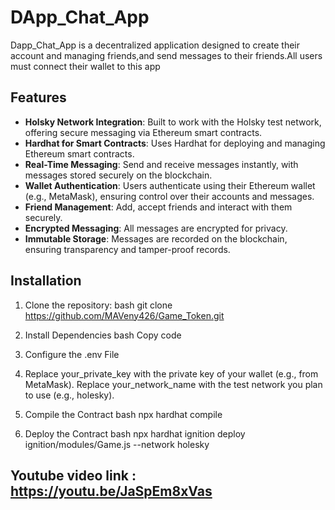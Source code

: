 # DApp_Chat_App
Dapp_Chat_App is a decentralized application designed to create their account and managing friends,and send messages to their friends.All users must connect their wallet to this app

## Features
- **Holsky Network Integration**: Built to work with the Holsky test network, offering secure messaging via Ethereum smart contracts.
- **Hardhat for Smart Contracts**: Uses Hardhat for deploying and managing Ethereum smart contracts.
- **Real-Time Messaging**: Send and receive messages instantly, with messages stored securely on the blockchain.
- **Wallet Authentication**: Users authenticate using their Ethereum wallet (e.g., MetaMask), ensuring control over their accounts and messages.
- **Friend Management**: Add, accept friends and interact with them securely.
- **Encrypted Messaging**: All messages are encrypted for privacy.
- **Immutable Storage**: Messages are recorded on the blockchain, ensuring transparency and tamper-proof records.

## Installation

1. Clone the repository:
   bash
   git clone https://github.com/MAVeny426/Game_Token.git

2. Install Dependencies
   bash
   Copy code

3. Configure the .env File

4.  Replace your_private_key with the private key of your wallet (e.g., from MetaMask).
    Replace your_network_name with the test network you plan to use (e.g., holesky).

5. Compile the Contract
    bash
    npx hardhat compile

6. Deploy the Contract
   bash
   npx hardhat ignition deploy ignition/modules/Game.js --network holesky
## Youtube video link : https://youtu.be/JaSpEm8xVas
